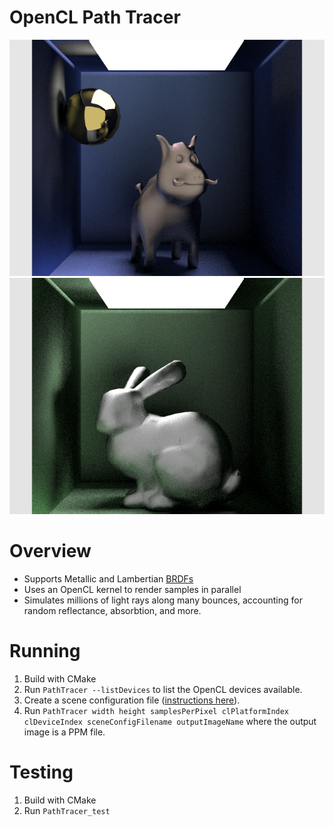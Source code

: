 # OpenCL Path Tracer

![test scene](readme-images/path-trace-boar.png)
![test scene](readme-images/path-trace-bunny.png)

# Overview

- Supports Metallic and Lambertian [BRDFs](https://en.wikipedia.org/wiki/Bidirectional_reflectance_distribution_function)
- Uses an OpenCL kernel to render samples in parallel
- Simulates millions of light rays along many bounces, accounting for random reflectance, absorbtion, and more.

# Running

1. Build with CMake
1. Run `PathTracer --listDevices` to list the OpenCL devices available.
1. Create a scene configuration file ([instructions here](scene-config-instructions.md)).
1. Run `PathTracer width height samplesPerPixel clPlatformIndex clDeviceIndex sceneConfigFilename outputImageName` where the output image is a PPM file.

# Testing

1. Build with CMake
2. Run `PathTracer_test`

